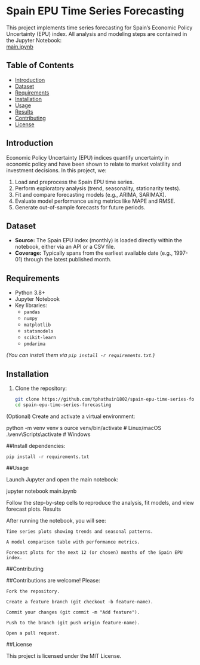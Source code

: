 # Spain EPU Time Series Forecasting

This project implements time series forecasting for Spain’s Economic Policy Uncertainty (EPU) index. All analysis and modeling steps are contained in the Jupyter Notebook:  
[main.ipynb](https://github.com/tphathuin1802/spain-epu-time-series-forecasting/blob/main/main.ipynb) 
## Table of Contents

- [Introduction](#introduction)  
- [Dataset](#dataset)  
- [Requirements](#requirements)  
- [Installation](#installation)  
- [Usage](#usage)  
- [Results](#results)  
- [Contributing](#contributing)  
- [License](#license)  

## Introduction

Economic Policy Uncertainty (EPU) indices quantify uncertainty in economic policy and have been shown to relate to market volatility and investment decisions. In this project, we:

1. Load and preprocess the Spain EPU time series.  
2. Perform exploratory analysis (trend, seasonality, stationarity tests).  
3. Fit and compare forecasting models (e.g., ARIMA, SARIMAX).  
4. Evaluate model performance using metrics like MAPE and RMSE.  
5. Generate out-of-sample forecasts for future periods.  

## Dataset

- **Source:** The Spain EPU index (monthly) is loaded directly within the notebook, either via an API or a CSV file.  
- **Coverage:** Typically spans from the earliest available date (e.g., 1997-01) through the latest published month.  

## Requirements

- Python 3.8+  
- Jupyter Notebook  
- Key libraries:
  - `pandas`  
  - `numpy`  
  - `matplotlib`  
  - `statsmodels`  
  - `scikit-learn`  
  - `pmdarima`  

*(You can install them via `pip install -r requirements.txt`.)*

## Installation

1. Clone the repository:
   ```bash
   git clone https://github.com/tphathuin1802/spain-epu-time-series-forecasting.git
   cd spain-epu-time-series-forecasting


(Optional) Create and activate a virtual environment:

   python -m venv venv
  s  ource venv/bin/activate     # Linux/macOS
  .\venv\Scripts\activate      # Windows


##Install dependencies:

    pip install -r requirements.txt

##Usage

Launch Jupyter and open the main notebook:

jupyter notebook main.ipynb

Follow the step-by-step cells to reproduce the analysis, fit models, and view forecast plots.
Results

After running the notebook, you will see:

    Time series plots showing trends and seasonal patterns.

    A model comparison table with performance metrics.

    Forecast plots for the next 12 (or chosen) months of the Spain EPU index.

##Contributing

##Contributions are welcome! Please:

    Fork the repository.

    Create a feature branch (git checkout -b feature-name).

    Commit your changes (git commit -m "Add feature").

    Push to the branch (git push origin feature-name).

    Open a pull request.

##License

This project is licensed under the MIT License.

